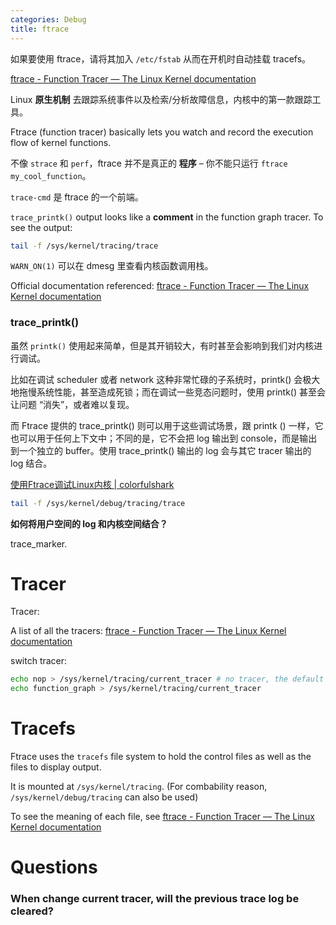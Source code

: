 ```yaml
---
categories: Debug
title: ftrace
---
```


如果要使用 ftrace，请将其加入 `/etc/fstab` 从而在开机时自动挂载 tracefs。

[ftrace - Function Tracer — The Linux Kernel documentation](https://docs.kernel.org/trace/ftrace.html)

Linux **原生机制** 去跟踪系统事件以及检索/分析故障信息，内核中的第一款跟踪工具。

Ftrace (function tracer) basically lets you watch and record the execution flow of kernel functions.

不像 `strace` 和 `perf`，ftrace 并不是真正的 **程序** – 你不能只运行 `ftrace my_cool_function`。

`trace-cmd` 是 ftrace 的一个前端。

`trace_printk()` output looks like a **comment** in the function graph tracer. To see the output:

```bash
tail -f /sys/kernel/tracing/trace
```

`WARN_ON(1)` 可以在 dmesg 里查看内核函数调用栈。

Official documentation referenced: [ftrace - Function Tracer — The Linux Kernel documentation](https://www.kernel.org/doc/html/latest/trace/ftrace.html)

### trace_printk()

虽然 `printk()` 使用起来简单，但是其开销较大，有时甚至会影响到我们对内核进行调试。

比如在调试 scheduler 或者 network 这种非常忙碌的子系统时，printk() 会极大地拖慢系统性能，甚至造成死锁；而在调试一些竞态问题时，使用 printk() 甚至会让问题 “消失”，或者难以复现。

而 Ftrace 提供的 trace_printk() 则可以用于这些调试场景，跟 printk () 一样，它也可以用于任何上下文中；不同的是，它不会把 log 输出到 console，而是输出到一个独立的 buffer。使用 trace_printk() 输出的 log 会与其它 tracer 输出的 log 结合。

[使用Ftrace调试Linux内核 \| colorfulshark](https://blog.colorfulshark.net/2019/12/07/debug-kernel-with-ftrace.html)

```bash
tail -f /sys/kernel/debug/tracing/trace
```

**如何将用户空间的 log 和内核空间结合？**

trace_marker.

# Tracer

Tracer:

A list of all the tracers: [ftrace - Function Tracer — The Linux Kernel documentation](https://www.kernel.org/doc/html/latest/trace/ftrace.html#the-tracers)

switch tracer:

```bash
echo nop > /sys/kernel/tracing/current_tracer # no tracer, the default
echo function_graph > /sys/kernel/tracing/current_tracer
```

# Tracefs

Ftrace uses the `tracefs` file system to hold the control files as well as the files to display output.

It is mounted at `/sys/kernel/tracing`. (For combability reason, `/sys/kernel/debug/tracing` can also be used)

To see the meaning of each file, see [ftrace - Function Tracer — The Linux Kernel documentation](https://www.kernel.org/doc/html/latest/trace/ftrace.html#the-file-system)

# Questions

### When change current tracer, will the previous trace log be cleared?